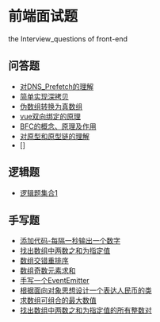 <!--
 * @Description: 前端面试题汇总
 * @Author: hetengfei
 * @Github: https://github.com/avrinfly
 * @Date: 2019-08-27 18:45:16
 * @LastEditors: hetengfei
 * @LastEditTime: 2019-08-30 22:14:45
 -->
# 前端面试题
the Interview_questions of front-end

## 问答题
- [对DNS_Prefetch的理解](https://github.com/avrinfly/question-answer/blob/master/%E9%97%AE%E7%AD%94%E9%A2%98/%E5%AF%B9DNS_Prefetch%E7%9A%84%E7%90%86%E8%A7%A3.md)
- [简单实现深拷贝](https://github.com/avrinfly/question-answer/blob/master/%E7%AE%80%E5%8D%95%E9%97%AE%E7%AD%94%E9%A2%98/%E7%AE%80%E5%8D%95%E5%AE%9E%E7%8E%B0%E4%B8%80%E4%B8%AA%E6%B7%B1%E6%8B%B7%E8%B4%9D.md)
- [伪数组转换为真数组](https://github.com/avrinfly/question-answer/blob/master/%E7%AE%80%E5%8D%95%E9%97%AE%E7%AD%94%E9%A2%98/%E4%BC%AA%E6%95%B0%E7%BB%84%E8%BD%AC%E6%8D%A2%E4%B8%BA%E7%9C%9F%E6%95%B0%E7%BB%84.md)
- [vue双向绑定的原理](https://github.com/avrinfly/question-answer/blob/master/%E9%97%AE%E7%AD%94%E9%A2%98/vue%E5%8F%8C%E5%90%91%E7%BB%91%E5%AE%9A%E7%9A%84%E5%8E%9F%E7%90%86.md)
- [BFC的概念、原理及作用](https://github.com/avrinfly/question-answer/blob/master/%E9%97%AE%E7%AD%94%E9%A2%98/BFC%E7%9A%84%E6%A6%82%E5%BF%B5-%E5%8E%9F%E7%90%86%E5%8F%8A%E4%BD%9C%E7%94%A8.md)
- [对原型和原型链的理解](https://github.com/avrinfly/question-answer/blob/master/%E9%97%AE%E7%AD%94%E9%A2%98/%E5%AF%B9%E5%8E%9F%E5%9E%8B%E5%92%8C%E5%8E%9F%E5%9E%8B%E9%93%BE%E7%9A%84%E7%90%86%E8%A7%A3.md)
- []
## 逻辑题
- [逻辑题集合1](https://github.com/avrinfly/question-answer/blob/master/%E9%80%BB%E8%BE%91%E9%A2%98/%E9%80%BB%E8%BE%91%E9%A2%98%E9%9B%86%E5%90%881.md)
## 手写题
- [添加代码-每隔一秒输出一个数字](https://github.com/avrinfly/question-answer/blob/master/%E6%89%8B%E5%86%99%E9%A2%98/%E5%A1%AB%E5%85%85%E7%9B%AE%E6%A0%87%E5%AD%97%E7%AC%A6%E4%B8%B2%E8%87%B3%E7%9B%AE%E6%A0%87%E9%95%BF%E5%BA%A6.md)
- [找出数组中两数之和为指定值](https://github.com/avrinfly/question-answer/blob/master/%E6%89%8B%E5%86%99%E9%A2%98/%E6%89%BE%E5%87%BA%E6%95%B0%E7%BB%84%E4%B8%AD%E4%B8%A4%E6%95%B0%E4%B9%8B%E5%92%8C%E4%B8%BA%E6%8C%87%E5%AE%9A%E5%80%BC%E7%9A%84%E6%89%80%E6%9C%89%E6%95%B4%E6%95%B0%E5%AF%B9.md)
- [数组交错重排序](https://github.com/avrinfly/question-answer/blob/master/%E6%89%8B%E5%86%99%E9%A2%98/%E6%95%B0%E7%BB%84%E4%BA%A4%E9%94%99%E9%87%8D%E6%8E%92%E5%BA%8F.md)
- [数组奇数元素求和](https://github.com/avrinfly/question-answer/blob/master/%E6%89%8B%E5%86%99%E9%A2%98/%E6%95%B0%E7%BB%84%E5%A5%87%E6%95%B0%E5%85%83%E7%B4%A0%E6%B1%82%E5%92%8C.md)
- [手写一个EventEmitter](https://github.com/avrinfly/question-answer/blob/master/%E6%89%8B%E5%86%99%E9%A2%98/%E6%89%8B%E5%86%99%E4%B8%80%E4%B8%AAEventEmitter.md)
- [根据面向对象思想设计一个表达人民币的类](https://github.com/avrinfly/question-answer/blob/master/%E6%89%8B%E5%86%99%E9%A2%98/%E6%A0%B9%E6%8D%AE%E9%9D%A2%E5%90%91%E5%AF%B9%E8%B1%A1%E7%BC%96%E7%A8%8B%E6%80%9D%E6%83%B3%E8%AE%BE%E8%AE%A1%E4%B8%80%E4%B8%AA%E8%A1%A8%E8%BE%BE%E4%BA%BA%E6%B0%91%E5%B8%81%E7%9A%84%E7%B1%BB.md)
- [求数组可组合的最大数值](https://github.com/avrinfly/question-answer/blob/master/%E6%89%8B%E5%86%99%E9%A2%98/%E6%B1%82%E6%95%B0%E7%BB%84%E5%8F%AF%E7%BB%84%E5%90%88%E7%9A%84%E6%9C%80%E5%A4%A7%E6%95%B0%E5%80%BC.md)
- [找出数组中两数之和为指定值的所有整数对](https://github.com/avrinfly/question-answer/blob/master/%E6%89%8B%E5%86%99%E9%A2%98/%E6%89%BE%E5%87%BA%E6%95%B0%E7%BB%84%E4%B8%AD%E4%B8%A4%E6%95%B0%E4%B9%8B%E5%92%8C%E4%B8%BA%E6%8C%87%E5%AE%9A%E5%80%BC%E7%9A%84%E6%89%80%E6%9C%89%E6%95%B4%E6%95%B0%E5%AF%B9.md)
